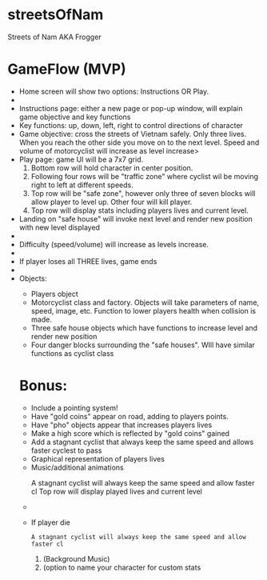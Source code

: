 # streetsOfNam
Streets of Nam AKA Frogger


  <h1> GameFlow (MVP) </h1>
<ul>
  <li> Home screen will show two options: Instructions OR Play.<li>
  <li> Instructions page: either a new page or pop-up window, will explain game objective and key functions </li>
  <li> Key functions: up, down, left, right to control directions of character</li>
  <li> Game objective: cross the streets of Vietnam safely. Only three lives. When you reach the other side you move on to the    next level. Speed and volume of motorcyclist will increase as level increase> 
  <li> Play page: game UI will be a 7x7 grid. 
        <ol>
          <li>Bottom row will hold character in center position.</li> 
          <li> Following four rows will be "traffic zone" where cyclist wil be moving right to left at different speeds. </li> <li> Top row will be "safe zone", however only three of seven blocks will allow player to level up. Other four will kill player. </li> 
          <li> Top row will display stats including players lives and current level. </li>
    </ol>
 <li> Landing on "safe house" will invoke next level and render new position with new level displayed<li>
 <li> Difficulty (speed/volume) will increase as levels increase.<li>
  <li> If player loses all THREE lives, game ends<li>
  <li>Objects:</li>
  <ul> 
    <li> Players object</li>
    <li> Motorcyclist class and factory. Objects will take parameters of name, speed, image, etc. Function to lower players health when collision is made. </li>
    <li> Three safe house objects which have functions to increase level and render new position</li>
    <li> Four danger blocks surrounding the "safe houses". WIll have similar functions as cyclist class</li>
  </ul>
  <h1> Bonus: </h1>
  <ul> 
    <li> Include a pointing system!</li>
    <li> Have "gold coins" appear on road, adding to players points.</li>
    <li> Have "pho" objects appear that increases players lives</li>
    <li> Make a high score which is reflected by "gold coins" gained </li>
    <li>Add a stagnant cyclist that always keep the same speed and allows faster cyclest to pass</li>
    <li> Graphical representation of players lives</li>
    <li> Music/additional animations </li>
    
    
    
  
  
  
  A stagnant cyclist will always keep the same speed and allow faster cl Top row will display played lives and current level <li>
  <li> If player die
    
    A stagnant cyclist will always keep the same speed and allow faster cl
  

1.	(Background Music)
2.	(option to name your character for custom stats




